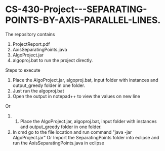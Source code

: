 # CS-430-Project---SEPARATING-POINTS-BY-AXIS-PARALLEL-LINES.
The repository contains
1. ProjectReport.pdf
2. AxisSeparatingPoints.java
3. AlgoProject.jar
4. algoproj.bat to run the project directly.

Steps to execute
1. Place the AlgoProject.jar, algoproj.bat, input folder with instances and output_greedy folder in one folder.
2. Just run the algoproj.bat
3. Open the output in notepad++ to view the values on new line

Or
1. 1. Place the AlgoProject.jar, algoproj.bat, input folder with instances and output_greedy folder in one folder.
2. In cmd go to the file location and run command
	"java -jar AlgoProject.jar"
Or
Import the SeparatingPoints folder into eclipse and run the AxisSeparatingPoints.java in eclipse 
